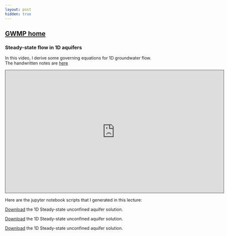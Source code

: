 ```yaml
---
layout: post
hidden: true
---
```


## [GWMP home](index)

### Steady-state flow in 1D aquifers

In this video, I derive some governing equations for 1D groundwater flow. The handwritten notes are [here](ssflow.pdf)

<iframe src="https://usask.cloud.panopto.eu/Panopto/Pages/Embed.aspx?id=7a3aad2d-4f55-42e2-9cd2-b27b0139f8cf&autoplay=false&offerviewer=true&showtitle=true&showbrand=true&captions=false&interactivity=all" height="405" width="720" style="border: 1px solid #464646;" allowfullscreen allow="autoplay" aria-label="Panopto Embedded Video Player" aria-description="ENVS-813-02 (31454.202501)" ></iframe>

Here are the jupyter notebook scripts that I generated in this lecture:

<a href="1D steady-state confined aquifer.ipynb" download>Download</a> the 1D Steady-state unconfined aquifer solution.

<a href="1D steady-state confined aquiferII.ipynb" download>Download</a> the 1D Steady-state unconfined aquifer solution.

<a href="arrays.ipynb" download>Download</a> the 1D Steady-state unconfined aquifer solution.

